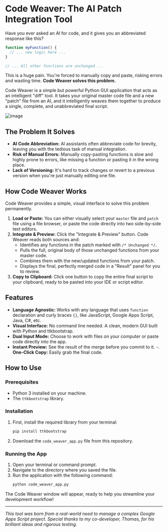 # Code Weaver: The AI Patch Integration Tool

Have you ever asked an AI for code, and it gives you an abbreviated response like this?

```javascript
function myFunction() {
  // ... new logic here ...
}

// ... All other functions are unchanged ...
```

This is a huge pain. You're forced to manually copy and paste, risking errors and wasting time. **Code Weaver solves this problem.**

Code Weaver is a simple but powerful Python GUI application that acts as an intelligent "diff" tool. It takes your original master code file and a new "patch" file from an AI, and it intelligently weaves them together to produce a single, complete, and unabbreviated final script.

![image](https://github.com/user-attachments/assets/bd6713ea-00f6-4449-a8ae-1ad2ad9be763)


## The Problem It Solves

-   **AI Code Abbreviation:** AI assistants often abbreviate code for brevity, leaving you with the tedious task of manual integration.
-   **Risk of Manual Errors:** Manually copy-pasting functions is slow and highly prone to errors, like missing a function or pasting it in the wrong place.
-   **Lack of Versioning:** It's hard to track changes or revert to a previous version when you're just manually editing one file.

## How Code Weaver Works

Code Weaver provides a simple, visual interface to solve this problem permanently.

1.  **Load or Paste:** You can either visually select your `master` file and `patch` file using a file browser, or paste the code directly into two side-by-side text editors.
2.  **Integrate & Preview:** Click the "Integrate & Preview" button. Code Weaver reads both sources and:
    -   Identifies any functions in the patch marked with `/* Unchanged */`.
    -   Pulls the full, original body of those unchanged functions from your master code.
    -   Combines them with the new/updated functions from your patch.
    -   Displays the final, perfectly merged code in a "Result" panel for you to review.
3.  **Copy to Clipboard:** Click one button to copy the entire final script to your clipboard, ready to be pasted into your IDE or script editor.

## Features

-   **Language Agnostic:** Works with any language that uses `function` declaration and curly braces `{}`, like JavaScript, Google Apps Script, Java, C#, etc.
-   **Visual Interface:** No command line needed. A clean, modern GUI built with Python and ttkbootstrap.
-   **Dual Input Mode:** Choose to work with files on your computer or paste code directly into the app.
-   **Instant Preview:** See the result of the merge before you commit to it.
-.  **One-Click Copy:** Easily grab the final code.

## How to Use

### Prerequisites
- Python 3 installed on your machine.
- The `ttkbootstrap` library.

### Installation

1.  First, install the required library from your terminal:
    ```bash
    pip install ttkbootstrap
    ```
2.  Download the `code_weaver_app.py` file from this repository.

### Running the App

1.  Open your terminal or command prompt.
2.  Navigate to the directory where you saved the file.
3.  Run the application with the following command:
    ```bash
    python code_weaver_app.py
    ```

The Code Weaver window will appear, ready to help you streamline your development workflow!

---
*This tool was born from a real-world need to manage a complex Google Apps Script project. Special thanks to my co-developer, Thomas, for his brilliant ideas and rigorous testing.*

